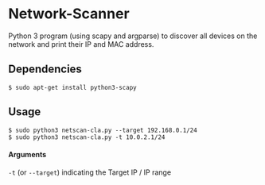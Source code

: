 # Network-Scanner

Python 3 program (using scapy and argparse) to discover all devices on the network and print their IP and MAC address.

## Dependencies

```
$ sudo apt-get install python3-scapy
```

## Usage

```
$ sudo python3 netscan-cla.py --target 192.168.0.1/24
$ sudo python3 netscan-cla.py -t 10.0.2.1/24
```
#### Arguments
`-t` (or `--target`) indicating the Target IP / IP range

